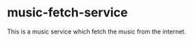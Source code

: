 music-fetch-service
===================

This is a music service which fetch the music from the internet.